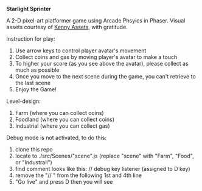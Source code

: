 **Starlight Sprinter**

A 2-D pixel-art platformer game using Arcade Phsyics in Phaser.
Visual assets courtesy of [Kenny Assets](https://kenney.nl/assets), with gratitude.

Instruction for play:
1. Use arrow keys to control player avatar's movement
2. Collect coins and gas by moving player's avatar to make a touch
3. To higher your score (as you see above the avatar), please collect as much as possible
4. Once you move to the next scene during the game, you can't retrieve to the last scene
5. Enjoy the Game!

Level-design:
1. Farm       (where you can collect coins)
2. Foodland   (where you can collect coins)
3. Industrial (where you can collect gas)

Debug mode is not activated, to do this:
1. clone this repo
2. locate to ./src/Scenes/"scene".js (replace "scene" with "Farm", "Food", or "Industrail")
3. find comment looks like this: // debug key listener (assigned to D key)
4. remove the "// " from the following 1st and 4th line
5. "Go live" and press D then you will see